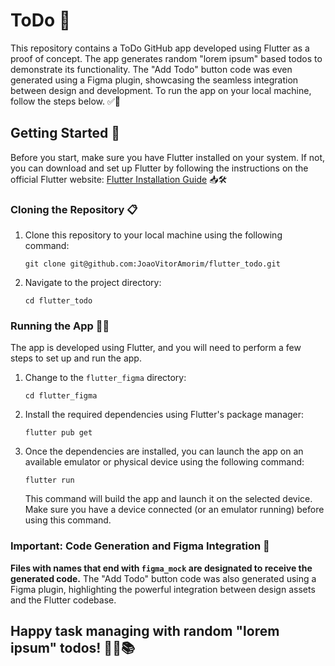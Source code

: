 # ToDo  📝

This repository contains a ToDo GitHub app developed using Flutter as a proof of concept. The app generates random "lorem ipsum" based todos to demonstrate its functionality. The "Add Todo" button code was even generated using a Figma plugin, showcasing the seamless integration between design and development. To run the app on your local machine, follow the steps below. ✅📌

## Getting Started 🚀

Before you start, make sure you have Flutter installed on your system. If not, you can download and set up Flutter by following the instructions on the official Flutter website: [Flutter Installation Guide](https://flutter.dev/docs/get-started/install) 📥🛠

### Cloning the Repository 📋

1. Clone this repository to your local machine using the following command:
   ```
   git clone git@github.com:JoaoVitorAmorim/flutter_todo.git
   ```

2. Navigate to the project directory:
   ```
   cd flutter_todo
   ```

### Running the App 🏃‍♂️

The app is developed using Flutter, and you will need to perform a few steps to set up and run the app.

1. Change to the `flutter_figma` directory:
   ```
   cd flutter_figma
   ```

2. Install the required dependencies using Flutter's package manager:
   ```
   flutter pub get
   ```

3. Once the dependencies are installed, you can launch the app on an available emulator or physical device using the following command:
   ```
   flutter run
   ```

   This command will build the app and launch it on the selected device. Make sure you have a device connected (or an emulator running) before using this command.

### Important: Code Generation and Figma Integration 🎨

**Files with names that end with `figma_mock` are designated to receive the generated code.** The "Add Todo" button code was also generated using a Figma plugin, highlighting the powerful integration between design assets and the Flutter codebase.

## Happy task managing with random "lorem ipsum" todos! 🎉📅📚
